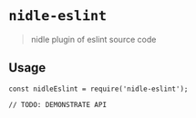 # `nidle-eslint`

> nidle plugin of eslint source code

## Usage

```
const nidleEslint = require('nidle-eslint');

// TODO: DEMONSTRATE API
```
